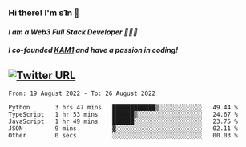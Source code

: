 ### Hi there! I'm s1n 👋
#### *I am a Web3 Full Stack Developer 👨🏽‍💻*
#### *I co-founded [KAM1](https://kam1.com) and have a passion in coding!*

[![Twitter URL](https://img.shields.io/twitter/url/https/twitter.com/bukotsunikki.svg?style=social&label=Follow%20%40s1n_s1nstyle)](https://twitter.com/s1n_s1nstyle)
---

<!--START_SECTION:waka-->

```text
From: 19 August 2022 - To: 26 August 2022

Python       3 hrs 47 mins   ████████████▒░░░░░░░░░░░░   49.44 %
TypeScript   1 hr 53 mins    ██████▒░░░░░░░░░░░░░░░░░░   24.67 %
JavaScript   1 hr 49 mins    ██████░░░░░░░░░░░░░░░░░░░   23.75 %
JSON         9 mins          ▓░░░░░░░░░░░░░░░░░░░░░░░░   02.11 %
Other        0 secs          ░░░░░░░░░░░░░░░░░░░░░░░░░   00.03 %
```

<!--END_SECTION:waka-->

<!--
**s1nstyle/s1nstyle** is a ✨ _special_ ✨ repository because its `README.md` (this file) appears on your GitHub profile.

Here are some ideas to get you started:

- 🔭 I’m currently working on ...
- 🌱 I’m currently learning ...
- 👯 I’m looking to collaborate on ...
- 🤔 I’m looking for help with ...
- 💬 Ask me about ...
- 📫 How to reach me: ...
- 😄 Pronouns: ...
- ⚡ Fun fact: ...
-->
